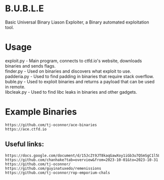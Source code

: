 # B.U.B.L.E
Basic Universal Binary Liason Exploiter,
a Binary automated exploitation tool.

# Usage
exploit.py  - Main program, connects to ctfd.io's website, downloads binaries and sends flags. <br>
finder.py  - Used on binaries and discovers what exploit to use.<br>
padderia.py  - Used to find padding in binaries that require stack overflow.<br>
buble.py  - Used to exploit binaries and returns a payload that can be used in remote.<br>
libcleak.py  - Used to find libc leaks in binaries and other gadgets.<br>


# Example Binaries
```
https://github.com/tj-oconnor/ace-binaries
https://ace.ctfd.io
```
## Useful links:

```
https://docs.google.com/document/d/15JcZt9JT8kaqGawXoy1iGb3u7QSmSgC1l5LyomrVwVg/edit
https://github.com/chanhake?tab=overview&from=2023-10-01&to=2023-10-31
https://github.com/tj-oconnor/
https://github.com/guyinatuxedo/remenissions
https://github.com/tj-oconnor/rop-emporium-chals
```
